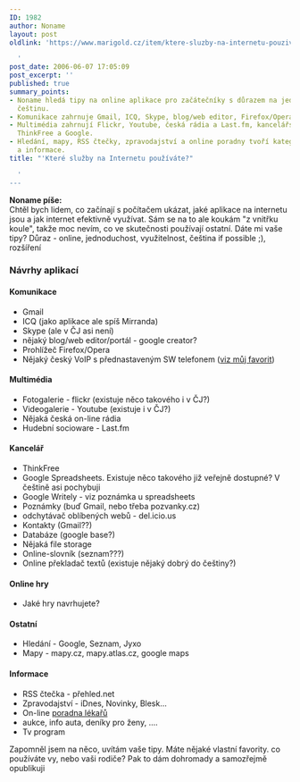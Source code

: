 ```yaml
---
ID: 1982
author: Noname
layout: post
oldlink: 'https://www.marigold.cz/item/ktere-sluzby-na-internetu-pouzivate

  '
post_date: 2006-06-07 17:05:09
post_excerpt: ''
published: true
summary_points:
- Noname hledá tipy na online aplikace pro začátečníky s důrazem na jednoduchost a
  češtinu.
- Komunikace zahrnuje Gmail, ICQ, Skype, blog/web editor, Firefox/Opera a český VoIP.
- Multimédia zahrnují Flickr, Youtube, česká rádia a Last.fm, kancelářské nástroje
  ThinkFree a Google.
- Hledání, mapy, RSS čtečky, zpravodajství a online poradny tvoří kategorii ostatní
  a informace.
title: "'Které služby na Internetu používáte?"

  '
---
```


<p><strong>Noname píše:</strong><br />
Chtěl bych lidem, co začínají s počítačem ukázat, jaké aplikace na internetu jsou a jak internet efektivně využívat. Sám se na to ale koukám "z vnitřku koule", takže moc nevím, co ve skutečnosti používají ostatní. Dáte mi vaše tipy? Důraz - online, jednoduchost, využitelnost, čeština if possible ;), rozšíření</p>

<h3>Návrhy aplikací</h3>
<h4>Komunikace</h4>
<ul>
<li>Gmail</li>
<li>ICQ (jako aplikace ale spíš Mirranda)</li>
<li>Skype (ale v ČJ asi není)</li>
<li>nějaký blog/web editor/portál - google creator?</li>
<li>Prohlížeč Firefox/Opera</li>
<li>Nějaký český VoIP s přednastaveným SW telefonem (<a href="http://sipy.cz/softphones.do">viz můj favorit</a>)</li>
</ul>
<h4>Multimédia</h4>
<ul>
<li>Fotogalerie - flickr (existuje něco takového i v ČJ?)</li>
<li>Videogalerie - Youtube (existuje i v ČJ?)</li>
<li>Nějaká česká on-line rádia</li>
<li>Hudební socioware - Last.fm</li>
</ul>
<h4>Kancelář</h4>
<ul>
<li>ThinkFree</li>
<li>Google Spreadsheets. Existuje něco takového již veřejně dostupné? V češtině asi pochybuji</li>
<li>Google Writely - viz poznámka u spreadsheets</li>
<li>Poznámky (buď Gmail, nebo třeba pozvanky.cz)</li>
<li>odchytávač oblíbených webů - del.icio.us</li>
<li>Kontakty (Gmail??)</li>
<li>Databáze (google base?)</li>
<li>Nějaká file storage</li>
<li>Online-slovník (seznam???)</li>
<li>Online překladač textů (existuje nějaký dobrý do češtiny?)</li>
</ul>
<h4>Online hry</h4>
<ul>
<li>Jaké hry navrhujete?</li>
</ul>
<h4>Ostatní</h4>
<ul>
<li>Hledání - Google, Seznam, Jyxo</li>
<li>Mapy - mapy.cz, mapy.atlas.cz, google maps</li>
</ul>
<h4>Informace</h4>
<ul>
<li>RSS čtečka - přehled.net</li>
<li>Zpravodajství - iDnes, Novinky, Blesk...</li>
<li>On-line <a href="http://zdravi.idnes.cz/alt_medicina.asp?y=zdravih/poradny.htm">poradna lékařů</a></li>
<li>aukce, info auta, deníky pro ženy, ....</li>
<li>Tv program</li>
</ul>
<p>Zapomněl jsem na něco, uvítám vaše tipy. Máte nějaké vlastní favority. co používáte vy, nebo vaši rodiče? Pak to dám dohromady a samozřejmě opublikuji</p>